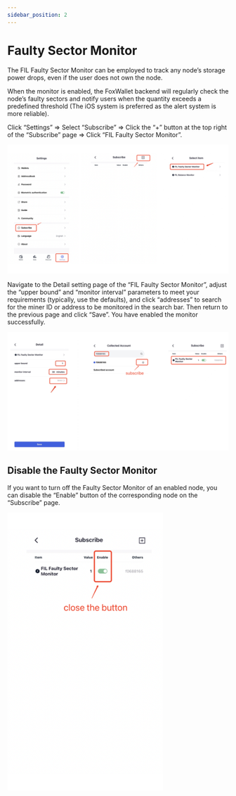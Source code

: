 ```yaml
---
sidebar_position: 2
---
```


# Faulty Sector Monitor
​​The FIL Faulty Sector Monitor can be employed to track any node’s storage power drops, even if the user does not own the node. 

When the monitor is enabled, the FoxWallet backend will regularly check the node’s faulty sectors and notify users when the quantity exceeds a predefined threshold (The iOS system is preferred as the alert system is more reliable).

Click “Settings” => Select “Subscribe” => Click the “+” button at the top right of the “Subscribe” page => Click “FIL Faulty Sector Monitor”.

![](../img/faulty-sector-monitor.png)

Navigate to the Detail setting page of the “FIL Faulty Sector Monitor”, adjust the “upper bound” and “monitor interval” parameters to meet your requirements (typically, use the defaults), and click “addresses” to search for the miner ID or address to be monitored in the search bar. 
Then return to the previous page and click “Save”. You have enabled the monitor successfully. 

![](../img/faulty-sector-monitor2.png)

## Disable the Faulty Sector Monitor
If you want to turn off the Faulty Sector Monitor of an enabled node, you can disable the “Enable” button of the corresponding node on the “Subscribe” page.

![](../img/deactive-monitor.png)
